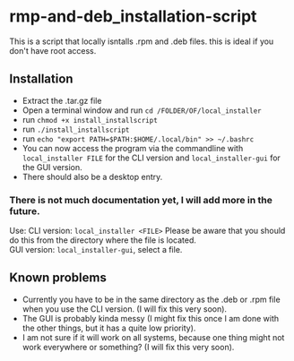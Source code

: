 # rmp-and-deb_installation-script
This is a script that locally isntalls .rpm and .deb files. this is ideal if you don't have root access.

## Installation
* Extract the .tar.gz file
* Open a terminal window and run `cd /FOLDER/OF/local_installer`
* run `chmod +x install_installscript`
* run `./install_installscript`
* run `echo "export PATH=$PATH:$HOME/.local/bin" >> ~/.bashrc`
* You can now access the program via the commandline with `local_installer FILE` for the CLI version and `local_installer-gui` for the GUI version.
* There should also be a desktop entry.
### There is not much documentation yet, I will add more in the future.
Use:
CLI version: `local_installer <FILE>` Please be aware that you should do this from the directory where the file is located.<br>
GUI version: `local_installer-gui`, select a file.

## Known problems
* Currently you have to be in the same directory as the .deb or .rpm file when you use the CLI version. (I will fix this very soon).
* The GUI is probably kinda messy (I might fix this once I am done with the other things, but it has a quite low priority).
* I am not sure if it will work on all systems, because one thing might not work everywhere or something? (I will fix this very soon).
